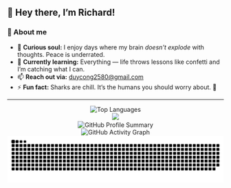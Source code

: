 ## 👋 Hey there, I’m Richard!

### 🧠 About me
- 👀 **Curious soul:** I enjoy days where my brain *doesn't explode* with thoughts. Peace is underrated.
- 🌱 **Currently learning:** Everything — life throws lessons like confetti and I’m catching what I can.
- 📫 **Reach out via:** [duycong2580@gmail.com](mailto:duycong2580@gmail.com)
- ⚡ **Fun fact:** Sharks are chill. It’s the humans you should worry about. 🦈

---

<div align="center">

<img src="https://github-readme-stats.vercel.app/api/top-langs/?username=ntdcong&hide=html&hide_border=true&layout=compact&langs_count=8&theme=highcontrast" alt="Top Languages" />

<br/>

<img src="https://streak-stats.demolab.com/?user=ntdcong&theme=highcontrast&hide_border=true" />

<br/>

<img src="https://github-profile-summary-cards.vercel.app/api/cards/profile-details?username=ntdcong&theme=highcontrast&hide_border=true" alt="GitHub Profile Summary" />

<br/>

<img src="https://github-readme-activity-graph.vercel.app/graph?username=ntdcong&custom_title=ntdcong%20GitHub%20Activity%20Graph&hide_border=true&border_radius=15&bg_color=000000&color=FFD700&line=1E90FF&point=1E90FF&area_color=000000&title_color=FFD700&area=true" alt="GitHub Activity Graph"/>

<br/>

<img src="https://raw.githubusercontent.com/platane/snk/output/github-contribution-grid-snake-dark.svg" alt="Snake animation" title="Watch the snake eat my contributions 🐍"/>

</div>
